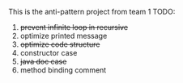 This is the anti-pattern project from team 1
TODO: 
1. ~~prevent infinite loop in recursive~~
2. optimize printed message
3. ~~optimize code structure~~
4. constructor case
5. ~~java doc case~~
6. method binding comment
